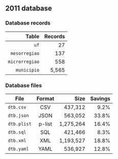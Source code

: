 ## 2011 database

### Database records

|          Table | Records |
| --------------:| -------:|
|           `uf` |      27 |
|  `mesorregiao` |     137 |
| `microrregiao` |     558 |
|    `municipio` |   5,565 |

### Database files

| File        | Format |      Size | Savings |
| ----------- |:------:| ---------:| -------:|
| `dtb.csv`   | CSV    |   437,312 |    9.2% |
| `dtb.json`  | JSON   |   563,052 |   33.8% |
| `dtb.plist` | p-list | 1,275,264 |   16.4% |
| `dtb.sql`   | SQL    |   421,466 |    8.3% |
| `dtb.xml`   | XML    | 1,193,527 |   18.8% |
| `dtb.yaml`  | YAML   |   536,927 |   12.8% |
